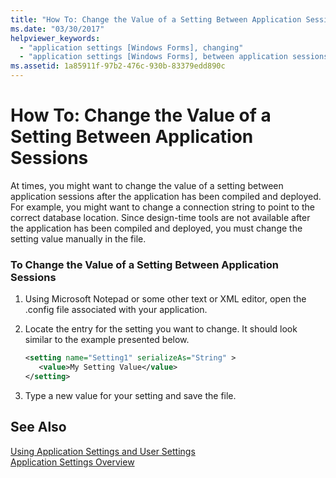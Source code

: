 ```yaml
---
title: "How To: Change the Value of a Setting Between Application Sessions"
ms.date: "03/30/2017"
helpviewer_keywords: 
  - "application settings [Windows Forms], changing"
  - "application settings [Windows Forms], between application sessions"
ms.assetid: 1a85911f-97b2-476c-930b-83379edd890c
---
```

# How To: Change the Value of a Setting Between Application Sessions
At times, you might want to change the value of a setting between application sessions after the application has been compiled and deployed. For example, you might want to change a connection string to point to the correct database location. Since design-time tools are not available after the application has been compiled and deployed, you must change the setting value manually in the file.  
  
### To Change the Value of a Setting Between Application Sessions  
  
1. Using Microsoft Notepad or some other text or XML editor, open the .config file associated with your application.  
  
2. Locate the entry for the setting you want to change. It should look similar to the example presented below.  
  
   ```xml  
   <setting name="Setting1" serializeAs="String" >  
      <value>My Setting Value</value>  
   </setting>  
   ```  
  
3. Type a new value for your setting and save the file.  
  
## See Also  
 [Using Application Settings and User Settings](../../../../docs/framework/winforms/advanced/using-application-settings-and-user-settings.md)  
 [Application Settings Overview](../../../../docs/framework/winforms/advanced/application-settings-overview.md)
